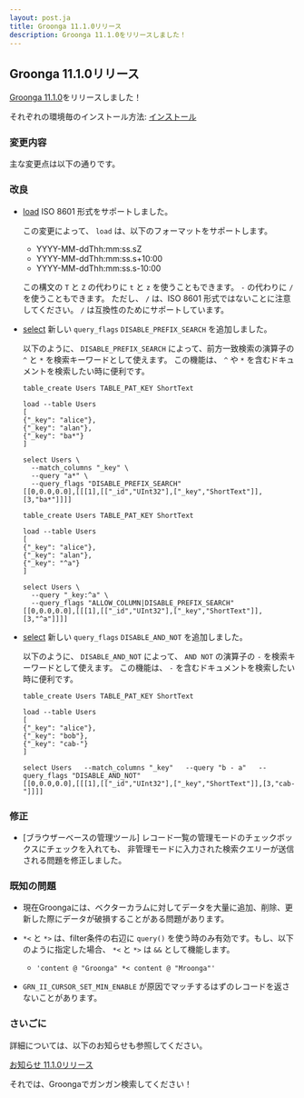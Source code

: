 ```yaml
---
layout: post.ja
title: Groonga 11.1.0リリース
description: Groonga 11.1.0をリリースしました！
---
```


## Groonga 11.1.0リリース

[Groonga 11.1.0](/ja/docs/news.html#release-11-1-0)をリリースしました！

それぞれの環境毎のインストール方法: [インストール](/ja/docs/install.html)

### 変更内容

主な変更点は以下の通りです。

### 改良

* [load](/ja/docs/reference/commands/load.html) ISO 8601 形式をサポートしました。

  この変更によって、 ``load`` は、以下のフォーマットをサポートします。

    * YYYY-MM-ddThh:mm:ss.sZ
    * YYYY-MM-ddThh:mm:ss.s+10:00
    * YYYY-MM-ddThh:mm:ss.s-10:00

  この構文の ``T`` と ``Z`` の代わりに ``t`` と ``z`` を使うこともできます。
  ``-`` の代わりに ``/`` を使うこともできます。
  ただし、 ``/`` は、ISO 8601 形式ではないことに注意してください。 ``/`` は互換性のためにサポートしています。

* [select](/ja/docs/reference/commands/select.html) 新しい ``query_flags`` ``DISABLE_PREFIX_SEARCH`` を追加しました。

  以下のように、 ``DISABLE_PREFIX_SEARCH`` によって、前方一致検索の演算子の ``^`` と ``*`` を検索キーワードとして使えます。
  この機能は、 ``^`` や ``*`` を含むドキュメントを検索したい時に便利です。

    ```
    table_create Users TABLE_PAT_KEY ShortText

    load --table Users
    [
    {"_key": "alice"},
    {"_key": "alan"},
    {"_key": "ba*"}
    ]

    select Users \
      --match_columns "_key" \
      --query "a*" \
      --query_flags "DISABLE_PREFIX_SEARCH"
    [[0,0.0,0.0],[[[1],[["_id","UInt32"],["_key","ShortText"]],[3,"ba*"]]]]
    ```

    ```
    table_create Users TABLE_PAT_KEY ShortText

    load --table Users
    [
    {"_key": "alice"},
    {"_key": "alan"},
    {"_key": "^a"}
    ]

    select Users \
      --query "_key:^a" \
      --query_flags "ALLOW_COLUMN|DISABLE_PREFIX_SEARCH"
    [[0,0.0,0.0],[[[1],[["_id","UInt32"],["_key","ShortText"]],[3,"^a"]]]]
    ```

* [select](/ja/docs/reference/commands/select.html) 新しい ``query_flags`` ``DISABLE_AND_NOT`` を追加しました。

  以下のように、 ``DISABLE_AND_NOT`` によって、 ``AND NOT`` の演算子の ``-`` を検索キーワードとして使えます。
  この機能は、 ``-`` を含むドキュメントを検索したい時に便利です。

    ```
    table_create Users TABLE_PAT_KEY ShortText

    load --table Users
    [
    {"_key": "alice"},
    {"_key": "bob"},
    {"_key": "cab-"}
    ]

    select Users   --match_columns "_key"   --query "b - a"   --query_flags "DISABLE_AND_NOT"
    [[0,0.0,0.0],[[[1],[["_id","UInt32"],["_key","ShortText"]],[3,"cab-"]]]]
    ```

### 修正

* [ブラウザーベースの管理ツール] レコード一覧の管理モードのチェックボックスにチェックを入れても、
  非管理モードに入力された検索クエリーが送信される問題を修正しました。

### 既知の問題

  * 現在Groongaには、ベクターカラムに対してデータを大量に追加、削除、更新した際にデータが破損することがある問題があります。

  * ``*<`` と ``*>`` は、filter条件の右辺に ``query()`` を使う時のみ有効です。もし、以下のように指定した場合、 ``*<`` と ``*>`` は ``&&`` として機能します。

    * ``'content @ "Groonga" *< content @ "Mroonga"'``

  * ``GRN_II_CURSOR_SET_MIN_ENABLE`` が原因でマッチするはずのレコードを返さないことがあります。

### さいごに

詳細については、以下のお知らせも参照してください。

[お知らせ 11.1.0リリース](/ja/docs/news.html#release-11-1-0)

それでは、Groongaでガンガン検索してください！
